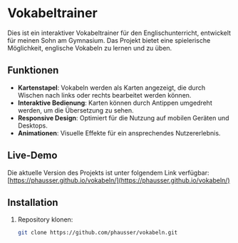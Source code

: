 # Vokabeltrainer

Dies ist ein interaktiver Vokabeltrainer für den Englischunterricht, entwickelt für meinen Sohn am Gymnasium. Das Projekt bietet eine spielerische Möglichkeit, englische Vokabeln zu lernen und zu üben.

## Funktionen

- **Kartenstapel**: Vokabeln werden als Karten angezeigt, die durch Wischen nach links oder rechts bearbeitet werden können.
- **Interaktive Bedienung**: Karten können durch Antippen umgedreht werden, um die Übersetzung zu sehen.
- **Responsive Design**: Optimiert für die Nutzung auf mobilen Geräten und Desktops.
- **Animationen**: Visuelle Effekte für ein ansprechendes Nutzererlebnis.

## Live-Demo

Die aktuelle Version des Projekts ist unter folgendem Link verfügbar:  
[https://phausser.github.io/vokabeln/](https://phausser.github.io/vokabeln/)

## Installation

1. Repository klonen:
   ```bash
   git clone https://github.com/phausser/vokabeln.git